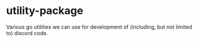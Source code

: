 # utility-package
Various go utilities we can use for development of (including, but not limited to) discord code.

